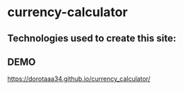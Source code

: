 # currency-calculator

## Technologies used to create this site:


## DEMO 

https://dorotaaa34.github.io/currency_calculator/

